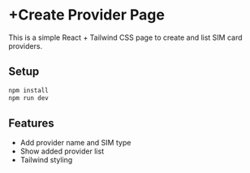 
# +Create Provider Page

This is a simple React + Tailwind CSS page to create and list SIM card providers.

## Setup

```bash
npm install
npm run dev
```

## Features

- Add provider name and SIM type
- Show added provider list
- Tailwind styling

